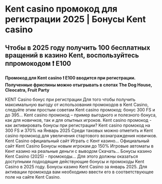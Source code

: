# Kent casino промокод для регистрации 2025 | Бонусы Kent casino 

## Чтобы в 2025 году получить 100 бесплатных вращений в казино Kent, воспользуйтесь ппромокодом ❗️ E100

**Промокод для Kent casino ❗️ E100 вводится при регистрации. Полученные фриспины можно отыгрывать в слотах The Dog House, Cleocatra, Fruit Party**



KENT Casino бонус при регистрации 
Для того чтобы получить максимальную выгоду от использования промокодов в Kent Casino, следуйте этим простым советам
Kent casino промокод: бонус 300 FS и до 395...
Kent casino промокод – пример выгодного и полезного бонуса, как для новичков, так и для опытных игроков.
Kent casino промокод - как активировать бонусы при регистрации?
Kent casino промокод на 300 FS и 370% на Январь 2025
Среди таковых можно отметить и Kent casino промокод для увеличения стартового вознаграждения новичков.
Kent Casino официальный сайт Играть с Кент казино...
Официальный сайт Kent Casino Бонусы новым игрокам до 150% Игровые автоматы в Кент казино на реальные деньги с выводом Скачать...
Бонусы казино Kent Casino (2025) - промокоды...
Для этого должны оказаться доступными подходящие действующие бонусы и промокоды Kent Casino в 2025 году.
Бонусы казино Kent Casino за январь 2025.
Для активации промокода вам необходимо ввести его в соответствующее поле на сайте Kent Casino.
